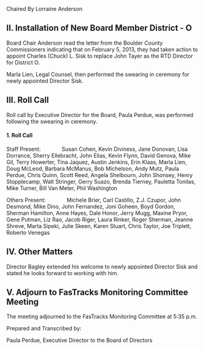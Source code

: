 Chaired By Lorraine Anderson

## II. Installation of New Board Member District - O

Board Chair Anderson read the letter from the Boulder County Commissioners indicating that on February 5, 2013, they had taken action to appoint Charles (Chuck) L. Sisk to replace John Tayer as the RTD Director for District O.

Marla Lien, Legal Counsel, then performed the swearing in ceremony for newly appointed Director Sisk.

## III. Roll Call

Roll call by Executive Director for the Board, Paula Perdue, was performed following the swearing in ceremony.

#### 1. Roll Call

Staff Present:              Susan Cohen, Kevin Diviness, Jane Donovan, Lisa Dorrance, Sherry Ellebracht, John Elias, Kevin Flynn, David Genova, Mike Gil, Terry Howerter, Tina Jaquez, Austin Jenkins, Erin Klaas, Marla Lien, Doug McLeod, Barbara McManus, Bob Michelson, Andy Mutz, Paula Perdue, Chris Quinn, Scott Reed, Angela Shelbourn, John Shonsey, Henry Stopplecamp, Walt Stringer, Gerry Suazo, Brenda Tierney, Pauletta Tonilas, Mike Turner, Bill Van Meter, Phil Washington

Others Present:              Michele Brier, Carl Castillo, Z.J. Czupor, John Desmond, Mike Dino, John Fernandez, Joni Goheen, Boyd Gordon, Sherman Hamilton, Anne Hayes, Dale Honor, Jerry Mugg, Maxine Pryor, Gene Putman, Liz Rao, Jacob Riger, Laura Rinker, Roger Sherman, Jeanne Shreve, Marta Sipeki, Julie Skeen, Karen Stuart, Chris Taylor, Joe Triplett, Roberto Venegas

## IV. Other Matters

Director Bagley extended his welcome to newly appointed Director Sisk and stated he looks forward to working with him.

## V. Adjourn to FasTracks Monitoring Committee Meeting

The meeting adjourned to the FasTracks Monitoring Committee at 5:35 p.m.

Prepared and Transcribed by:

­­­­Paula Perdue, Executive Director to the Board of Directors